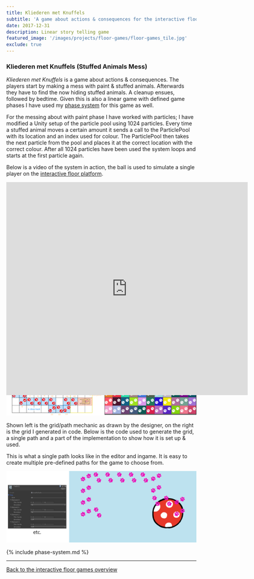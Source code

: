 ```yaml
---
title: Kliederen met Knuffels
subtitle: 'A game about actions & consequences for the interactive floor platform'
date: 2017-12-31
description: Linear story telling game
featured_image: '/images/projects/floor-games/floor-games_tile.jpg'
exclude: true
---
```


### Kliederen met Knuffels (Stuffed Animals Mess)
_Kliederen met Knuffels_ is a game about actions & consequences. The players start by making a mess with paint & stuffed animals. Afterwards they have to find the now hiding stuffed animals. A cleanup ensues, followed by bedtime. 
Given this is also a linear game with defined game phases I have used my [phase system](#fees) for this game as well.

For the messing about with paint phase I have worked with particles; I have modified a Unity setup of the particle pool using 1024 particles. 
Every time a stuffed animal moves a certain amount it sends a call to the ParticlePool with its location and an index used for colour. The ParticlePool then takes the next particle from the pool and places it at the correct location with the correct colour. After all 1024 particles have been used the system loops and starts at the first particle again.

Below is a video of the system in action, the ball is used to simulate a single player on the [interactive floor platform](/project/interactive-floor-project).

<div style="width:100%;height:0px;position:relative;padding-bottom:56.000%;"><iframe src="https://player.vimeo.com/video/467666213" width="640" height="564" frameborder="0" allow="autoplay; fullscreen" allowfullscreen></iframe></div>

Below is a combined snippet of the core of the particles handling.
<script src="https://gist.github.com/Rynji/4ac674e509a2676cf9588bf4f81a9044.js" type="text/javascript"></script>

The second phase includes a grid based mechanic where a path of footprints appears. By standing on a footprint it gets cleaned, after all footprints are cleaned an object with potentially the stuffed animal in it spawns.
Due to time constraints I have chosen pre-defined paths (instead of on-the-fly generated paths with pathfinding). These paths are defined in the editor, chosen at random in runtime and rendered on a runtime generated grid.
The grid is generated with each tile as a gameobject. Every tile has two assignable sprites where I display the animals' footprint on.

![](/images/projects/floor-games/knuffelgame/grid.png)

Shown left is the grid/path mechanic as drawn by the designer, on the right is the grid I generated in code.
Below is the code used to generate the grid, a single path and a part of the implementation to show how it is set up & used.
<script src="https://gist.github.com/Rynji/d2c481a8598b2bbf51782f8b596cbbb9.js" type="text/javascript"></script>

This is what a single path looks like in the editor and ingame. It is easy to create multiple pre-defined paths for the game to choose from.

![](/images/projects/floor-games/knuffelgame/path_editor_game.png)


{% include phase-system.md %}

----

[Back to the interactive floor games overview](/project/interactive-floor-games)
